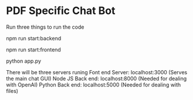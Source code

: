 # PDF Specific Chat Bot

Run three things to run the code

npm run start:backend

npm run start:frontend

python app.py

There will be three servers runing
Font end Server: localhost:3000 (Serves the main chat GUI)
Node JS Back end: localhost:8000 (Needed for dealing with OpenAI)
Python Back end: localhost:5000 (Needed for dealing with files)